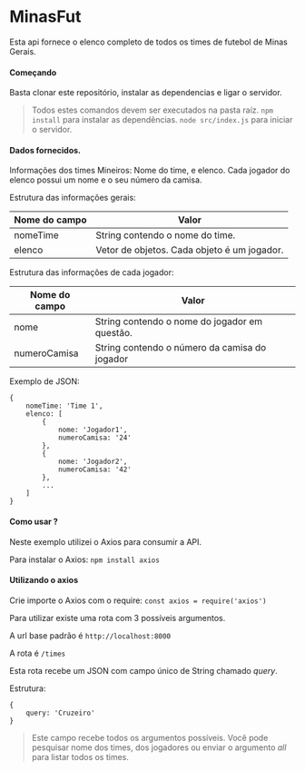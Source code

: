 # MinasFut

Esta api fornece o elenco completo de todos os times de futebol de Minas Gerais.

#### Começando
Basta clonar este repositório, instalar as dependencias e ligar o servidor.
>Todos estes comandos devem ser executados na pasta raíz.
```npm install``` para instalar as dependências.
```node src/index.js``` para iniciar o servidor.

#### Dados fornecidos.

Informações dos times Mineiros: Nome do time, e elenco. Cada jogador do elenco possui um nome e o seu número da camisa.

Estrutura das informações gerais:

| Nome do campo | Valor |
| ------------- | ----- |
|    nomeTime   | String contendo o nome do time.|
|     elenco    | Vetor de objetos. Cada objeto é um jogador.|

Estrutura das informações de cada jogador:

| Nome do campo | Valor |
| ------------- | ----- |
| nome | String contendo o nome do jogador em questão. |
| numeroCamisa | String contendo o número da camisa do jogador |

Exemplo de JSON: 
```
{
    nomeTime: 'Time 1',
    elenco: [
        {
            nome: 'Jogador1',
            numeroCamisa: '24'
        },
        {
            nome: 'Jogador2',
            numeroCamisa: '42'
        },
        ...
    ]
}
```

#### Como usar ?
Neste exemplo utilizei o Axios para consumir a API.

Para instalar o Axios: ```npm install axios```

#### Utilizando o axios
Crie importe o Axios com o require: ```const axios = require('axios')```

Para utilizar existe uma rota com 3 possíveis argumentos.

A url base padrão é  ```http://localhost:8000```

A rota é ```/times```

Esta rota recebe um JSON com campo único de String chamado *query*. 

Estrutura: 
```
{
    query: 'Cruzeiro'
}
```

>Este campo recebe todos os argumentos possíveis. Você pode pesquisar nome dos times, dos jogadores ou enviar o argumento *all* para listar todos os times.
